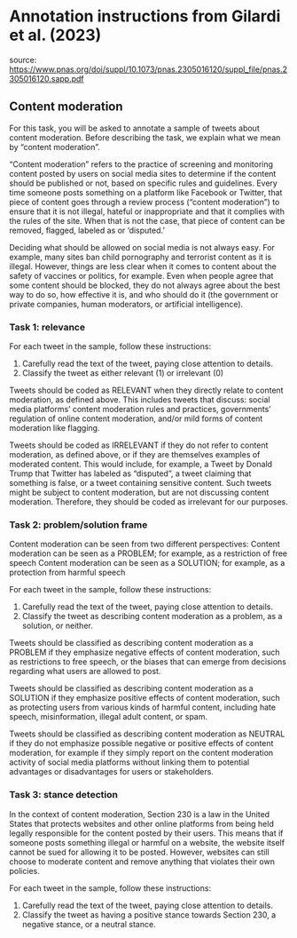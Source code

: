# Annotation instructions from Gilardi et al. (2023)

source: https://www.pnas.org/doi/suppl/10.1073/pnas.2305016120/suppl_file/pnas.2305016120.sapp.pdf

## Content moderation

For this task, you will be asked to annotate a sample of tweets about content moderation. Before describing the task, we explain what we mean by “content moderation”. 

“Content moderation” refers to the practice of screening and monitoring content posted by users on social media sites to determine if the content should be published or not, based on specific rules and guidelines. Every time someone posts something on a platform like Facebook or Twitter, that piece of content goes through a review process (“content moderation”) to ensure that it is not illegal, hateful or inappropriate and that it complies with the rules of the site. When that is not the case, that piece of content can be removed, flagged, labeled as or ‘disputed.’

Deciding what should be allowed on social media is not always easy. For example, many sites ban child pornography and terrorist content as it is illegal. However, things are less clear when it comes to content about the safety of vaccines or politics, for example. Even when people agree that some content should be blocked, they do not always agree about the best way to do so, how effective it is, and who should do it (the government or private companies, human moderators, or artificial intelligence).

### Task 1: relevance

For each tweet in the sample, follow these instructions:

1. Carefully read the text of the tweet, paying close attention to details.
2. Classify the tweet as either relevant (1) or irrelevant (0)

Tweets should be coded as RELEVANT when they directly relate to content moderation, as defined above. This includes tweets that discuss: social media platforms’ content moderation rules and practices, governments’ regulation of online content moderation, and/or mild forms of content moderation like flagging.

Tweets should be coded as IRRELEVANT if they do not refer to content moderation, as defined above, or if they are themselves examples of moderated content. This would include, for example, a Tweet by Donald Trump that Twitter has labeled as “disputed”, a tweet claiming that something is false, or a tweet containing sensitive content. Such tweets might be subject to content moderation, but are not discussing content moderation. Therefore, they should be coded as irrelevant for our purposes.

### Task 2: problem/solution frame

Content moderation can be seen from two different perspectives: 
Content moderation can be seen as a PROBLEM; for example, as a restriction of free speech 
Content moderation can be seen as a SOLUTION; for example, as a protection from harmful speech

For each tweet in the sample, follow these instructions: 

1. Carefully read the text of the tweet, paying close attention to details. 
2. Classify the tweet as describing content moderation as a problem, as a solution, or neither. 

Tweets should be classified as describing content moderation as a PROBLEM if they emphasize negative effects of content moderation, such as restrictions to free speech, or the biases that can emerge from decisions regarding what users are allowed to post.

Tweets should be classified as describing content moderation as a SOLUTION if they emphasize positive effects of content moderation, such as protecting users from various kinds of harmful content, including hate speech, misinformation, illegal adult content, or spam.

Tweets should be classified as describing content moderation as NEUTRAL if they do not emphasize possible negative or positive effects of content moderation, for example if they simply report on the content moderation activity of social media platforms without linking them to potential advantages or disadvantages for users or stakeholders.

### Task 3: stance detection

In the context of content moderation, Section 230 is a law in the United States that protects websites and other online platforms from being held legally responsible for the content posted by their users. This means that if someone posts something illegal or harmful on a website, the website itself cannot be sued for allowing it to be posted. However, websites can still choose to moderate content and remove anything that violates their own policies. 

For each tweet in the sample, follow these instructions: 

1. Carefully read the text of the tweet, paying close attention to details.
2. Classify the tweet as having a positive stance towards Section 230, a negative stance, or a neutral stance.

